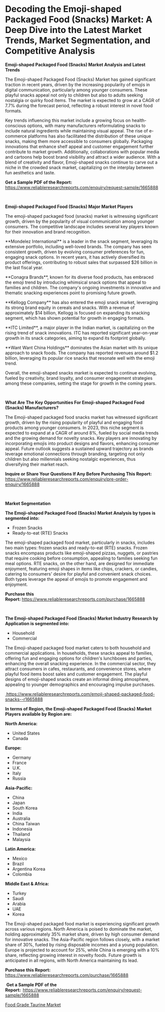 <p><h1>Decoding the Emoji-shaped Packaged Food (Snacks) Market: A Deep Dive into the Latest Market Trends, Market Segmentation, and Competitive Analysis</h1></p><p><strong>Emoji-shaped Packaged Food (Snacks) Market Analysis and Latest Trends</strong></p>
<p><p>The Emoji-shaped Packaged Food (Snacks) Market has gained significant traction in recent years, driven by the increasing popularity of emojis in digital communication, particularly among younger consumers. These playful snacks appeal not only to children but also to adults seeking nostalgia or quirky food items. The market is expected to grow at a CAGR of 7.7% during the forecast period, reflecting a robust interest in novel food formats.</p><p>Key trends influencing this market include a growing focus on health-conscious options, with many manufacturers reformulating snacks to include natural ingredients while maintaining visual appeal. The rise of e-commerce platforms has also facilitated the distribution of these unique snacks, making them more accessible to consumers globally. Packaging innovations that enhance shelf appeal and customer engagement further contribute to market growth. Additionally, collaborations with popular media and cartoons help boost brand visibility and attract a wider audience. With a blend of creativity and flavor, Emoji-shaped snacks continue to carve out a niche in the crowded snack market, capitalizing on the interplay between fun aesthetics and taste.</p></p>
<p><strong>Get a Sample PDF of the Report:&nbsp;</strong> <a href="https://www.reliableresearchreports.com/enquiry/request-sample/1665888?utm_campaign=2327&utm_medium=2&utm_source=Github&utm_content=ia&utm_term=15022025&utm_id=emoji-shaped-packaged-food-snacks">https://www.reliableresearchreports.com/enquiry/request-sample/1665888</a></p>
<p>&nbsp;</p>
<p><strong>Emoji-shaped Packaged Food (Snacks) Major Market Players</strong></p>
<p><p>The emoji-shaped packaged food (snacks) market is witnessing significant growth, driven by the popularity of visual communication among younger consumers. The competitive landscape includes several key players known for their innovation and brand recognition.</p><p>**Mondelez International** is a leader in the snack segment, leveraging its extensive portfolio, including well-loved brands. The company has seen consistent growth, driven by evolving consumer preferences for fun, engaging snack options. In recent years, it has actively diversified its product offerings, contributing to robust sales that surpassed $26 billion in the last fiscal year.</p><p>**Conagra Brands**, known for its diverse food products, has embraced the emoji trend by introducing whimsical snack options that appeal to families and children. The company's ongoing investments in innovative and thematic snacking experiences point to promising future growth.</p><p>**Kellogg Company** has also entered the emoji snack market, leveraging its strong brand equity in cereals and snacks. With a revenue of approximately $14 billion, Kellogg is focused on expanding its snacking segment, which has shown potential for growth in engaging formats. </p><p>**ITC Limited**, a major player in the Indian market, is capitalizing on the rising trend of snack innovations. ITC has reported significant year-on-year growth in its snack categories, aiming to expand its footprint globally.</p><p>**Want Want China Holdings** dominates the Asian market with its unique approach to snack foods. The company has reported revenues around $1.2 billion, leveraging its popular rice snacks that resonate well with the emoji trend.</p><p>Overall, the emoji-shaped snacks market is expected to continue evolving, fueled by creativity, brand loyalty, and consumer engagement strategies among these companies, setting the stage for growth in the coming years.</p></p>
<p>&nbsp;</p>
<p><strong>What Are The Key Opportunities For Emoji-shaped Packaged Food (Snacks) Manufacturers?</strong></p>
<p><p>The Emoji-shaped packaged food snacks market has witnessed significant growth, driven by the rising popularity of playful and engaging food products among younger consumers. In 2023, this niche segment is expected to expand at a CAGR of around 8%, fueled by social media trends and the growing demand for novelty snacks. Key players are innovating by incorporating emojis into product designs and flavors, enhancing consumer appeal. Future outlook suggests a sustained upward trajectory as brands leverage emotional connections through branding, targeting not only children but also millennials seeking nostalgic experiences, thus diversifying their market reach.</p></p>
<p><strong>Inquire or Share Your Questions If Any Before Purchasing This Report:</strong> <a href="https://www.reliableresearchreports.com/enquiry/pre-order-enquiry/1665888?utm_campaign=2327&utm_medium=2&utm_source=Github&utm_content=ia&utm_term=15022025&utm_id=emoji-shaped-packaged-food-snacks">https://www.reliableresearchreports.com/enquiry/pre-order-enquiry/1665888</a></p>
<p>&nbsp;</p>
<p><strong>Market Segmentation</strong></p>
<p><strong>The Emoji-shaped Packaged Food (Snacks) Market Analysis by types is segmented into:</strong></p>
<p><ul><li>Frozen Snacks</li><li>Ready-to-eat (RTE) Snacks</li></ul></p>
<p><p>The emoji-shaped packaged food market, particularly in snacks, includes two main types: frozen snacks and ready-to-eat (RTE) snacks. Frozen snacks encompass products like emoji-shaped pizzas, nuggets, or pastries that require cooking before consumption, appealing to families seeking fun meal options. RTE snacks, on the other hand, are designed for immediate enjoyment, featuring emoji shapes in items like chips, crackers, or candies, catering to consumers' desire for playful and convenient snack choices. Both types leverage the appeal of emojis to promote engagement and enjoyment.</p></p>
<p><strong>Purchase this Report:&nbsp;</strong><a href="https://www.reliableresearchreports.com/purchase/1665888?utm_campaign=2327&utm_medium=2&utm_source=Github&utm_content=ia&utm_term=15022025&utm_id=emoji-shaped-packaged-food-snacks">https://www.reliableresearchreports.com/purchase/1665888</a></p>
<p>&nbsp;</p>
<p><strong>The Emoji-shaped Packaged Food (Snacks) Market Industry Research by Application is segmented into:</strong></p>
<p><ul><li>Household</li><li>Commercial</li></ul></p>
<p><p>The Emoji-shaped packaged food market caters to both household and commercial applications. In households, these snacks appeal to families, offering fun and engaging options for children's lunchboxes and parties, enhancing the overall snacking experience. In the commercial sector, they attract consumers in cafes, restaurants, and convenience stores, where playful food items boost sales and customer engagement. The playful designs of emoji-shaped snacks create an informal dining atmosphere, appealing to younger demographics and encouraging impulse purchases.</p></p>
<p><a href="https://www.reliableresearchreports.com/emoji-shaped-packaged-food-snacks--r1665888?utm_campaign=2327&utm_medium=2&utm_source=Github&utm_content=ia&utm_term=15022025&utm_id=emoji-shaped-packaged-food-snacks">&nbsp;https://www.reliableresearchreports.com/emoji-shaped-packaged-food-snacks--r1665888</a></p>
<p><strong>In terms of Region, the Emoji-shaped Packaged Food (Snacks) Market Players available by Region are:</strong></p>
<p>
    <p> <strong> North America: </strong>
        <ul>
            <li>United States</li>
            <li>Canada</li>
        </ul>
        </p> 
    <p> <strong> Europe: </strong>
        <ul>
            <li>Germany</li>
            <li>France</li>
            <li>U.K.</li>
            <li>Italy</li>
            <li>Russia</li>
        </ul>
        </p> 
    <p> <strong> Asia-Pacific: </strong>
        <ul>
            <li>China</li>
            <li>Japan</li>
            <li>South Korea</li>
            <li>India</li>
            <li>Australia</li>
            <li>China Taiwan</li>
            <li>Indonesia</li>
            <li>Thailand</li>
            <li>Malaysia</li>
        </ul>
        </p> 
    <p> <strong> Latin America: </strong>
        <ul>
            <li>Mexico</li>
            <li>Brazil</li>
            <li>Argentina Korea</li>
            <li>Colombia</li>
        </ul>
        </p> 
    <p> <strong> Middle East & Africa: </strong>
        <ul>
            <li>Turkey</li>
            <li>Saudi</li>
            <li>Arabia</li>
            <li>UAE</li>
            <li>Korea</li>
        </ul>
    </p>
    </p>
<p><p>The Emoji-shaped packaged food market is experiencing significant growth across various regions. North America is poised to dominate the market, holding approximately 35% market share, driven by high consumer demand for innovative snacks. The Asia-Pacific region follows closely, with a market share of 30%, fueled by rising disposable incomes and a young population. Europe is projected to account for 25%, while China is emerging with a 10% share, reflecting growing interest in novelty foods. Future growth is anticipated in all regions, with North America maintaining its lead.</p></p>
<p><strong>Purchase this Report: </strong><a href="https://www.reliableresearchreports.com/purchase/1665888?utm_campaign=2327&utm_medium=2&utm_source=Github&utm_content=ia&utm_term=15022025&utm_id=emoji-shaped-packaged-food-snacks">https://www.reliableresearchreports.com/purchase/1665888</a></p>
<p>&nbsp;<strong>Get a Sample PDF of the Report:&nbsp;&nbsp;</strong><a href="https://www.reliableresearchreports.com/enquiry/request-sample/1665888?utm_campaign=2327&utm_medium=2&utm_source=Github&utm_content=ia&utm_term=15022025&utm_id=emoji-shaped-packaged-food-snacks">https://www.reliableresearchreports.com/enquiry/request-sample/1665888</a></p>
<p><strong></strong></p>
<p><p><a href="https://github.com/chungwimbu4/Market-Research-Report-List-1/blob/main/food-grade-taurine-market.md?utm_campaign=2327&utm_medium=2&utm_source=Github&utm_content=ia&utm_term=15022025&utm_id=emoji-shaped-packaged-food-snacks">Food Grade Taurine Market</a></p></p>